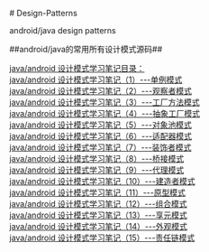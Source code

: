 ﻿﻿# Design-Patterns

android/java design patterns

##android/java的常用所有设计模式源码##

[java/android 设计模式学习笔记目录：](http://blog.csdn.net/self_study/article/details/51234377)</br>
[java/android 设计模式学习笔记（1）---单例模式](http://blog.csdn.net/self_study/article/details/50835410)</br>
[java/android 设计模式学习笔记（2）---观察者模式](http://blog.csdn.net/self_study/article/details/51346849)</br>
[java/android 设计模式学习笔记（3）---工厂方法模式](http://blog.csdn.net/self_study/article/details/51419770)</br>
[java/android 设计模式学习笔记（4）---抽象工厂模式](http://blog.csdn.net/self_study/article/details/51472885)</br>
[java/android 设计模式学习笔记（5）---对象池模式](http://blog.csdn.net/self_study/article/details/51477002)</br>
[java/android 设计模式学习笔记（6）---适配器模式](http://blog.csdn.net/self_study/article/details/51585664)</br>
[java/android 设计模式学习笔记（7）---装饰者模式](http://blog.csdn.net/self_study/article/details/51591709)</br>
[java/android 设计模式学习笔记（8）---桥接模式](http://blog.csdn.net/self_study/article/details/51622243)</br>
[java/android 设计模式学习笔记（9）---代理模式](http://blog.csdn.net/self_study/article/details/51628486)</br>
[java/android 设计模式学习笔记（10）---建造者模式](http://blog.csdn.net/self_study/article/details/51707029)</br>
[java/android 设计模式学习笔记（11）---原型模式](http://blog.csdn.net/self_study/article/details/51757525)</br>
[java/android 设计模式学习笔记（12）---组合模式](http://blog.csdn.net/self_study/article/details/51761709)</br>
[java/android 设计模式学习笔记（13）---享元模式](http://blog.csdn.net/self_study/article/details/51870660)</br>
[java/android 设计模式学习笔记（14）---外观模式](http://blog.csdn.net/self_study/article/details/51931196)</br>
[java/android 设计模式学习笔记（15）---责任链模式](http://blog.csdn.net/self_study/article/details/52012370)</br>
